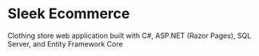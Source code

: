 # Sleek Ecommerce
Clothing store web application built with C#, ASP.NET (Razor Pages), SQL Server, and Entity Framework Core
